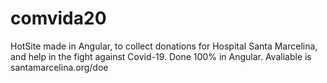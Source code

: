 # comvida20
HotSite made in Angular, to collect donations for Hospital Santa Marcelina, and help in the fight against Covid-19.
Done 100% in Angular.
Avaliable is santamarcelina.org/doe
